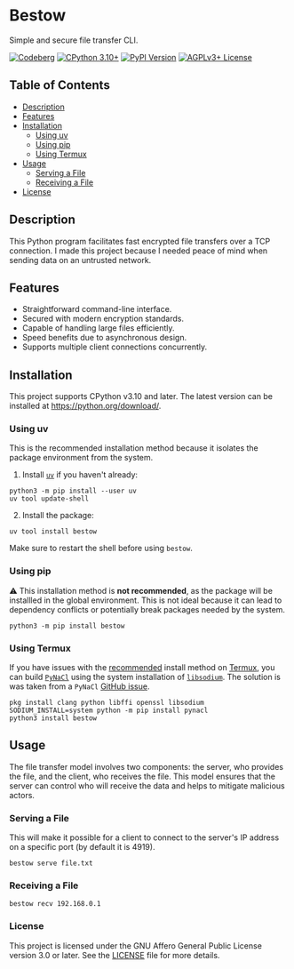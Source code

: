 # Bestow

Simple and secure file transfer CLI.

[![Codeberg](https://img.shields.io/badge/Repository-Codeberg-blue?logo=codeberg&labelColor=white&style=plastic)](https://codeberg.org/ViteByte/bestow/)
[![CPython 3.10+](https://img.shields.io/badge/CPython-3.10_|_3.11_|_3.12_|_3.13-blue?style=plastic)](https://www.python.org/downloads/)
[![PyPI Version](https://img.shields.io/pypi/v/bestow?label=PyPI&color=blue&style=plastic)](https://pypi.org/project/bestow)
[![AGPLv3+ License](https://img.shields.io/pypi/l/bestow?label=License&color=blue&style=plastic)](https://codeberg.org/ViteByte/bestow/raw/branch/main/LICENSE)

## Table of Contents

- [Description](#description)
- [Features](#features)
- [Installation](#installation)
  - [Using uv](#using-uv)
  - [Using pip](#using-pip)
  - [Using Termux](#using-termux)
- [Usage](#usage)
    - [Serving a File](#serving-a-file)
    - [Receiving a File](#receiving-a-file)
- [License](#license)

## Description

This Python program facilitates fast encrypted file transfers over a TCP
connection. I made this project because I needed peace of mind when
sending data on an untrusted network.

## Features

- Straightforward command-line interface.
- Secured with modern encryption standards.
- Capable of handling large files efficiently.
- Speed benefits due to asynchronous design.
- Supports multiple client connections concurrently.

## Installation

This project supports CPython v3.10 and later. The latest version can be
installed at <https://python.org/download/>.

### Using uv

This is the recommended installation method because it isolates the
package environment from the system.

1. Install [`uv`](https://pypi.org/project/uv) if you haven't already:

```shell
python3 -m pip install --user uv
uv tool update-shell
```

2. Install the package:

```
uv tool install bestow
```

Make sure to restart the shell before using `bestow`.


### Using pip

:warning: This installation method is **not recommended**, as the
package will be installled in the global environment. This is not ideal
because it can lead to dependency conflicts or potentially break
packages needed by the system.

```
python3 -m pip install bestow
```

### Using Termux

If you have issues with the [recommended](#using-uv) install method
on [Termux](https://termux.dev/), you can build
[`PyNaCl`](https://pypi.org/project/pynacl/)
using the system installation of
[`libsodium`](https://doc.libsodium.org/).
The solution is was taken from a `PyNaCl`
[GitHub issue](https://github.com/pyca/pynacl/issues/483#issuecomment-608049721).

```shell
pkg install clang python libffi openssl libsodium
SODIUM_INSTALL=system python -m pip install pynacl
python3 install bestow
```

## Usage

The file transfer model involves two components: the server, who
provides the file, and the client, who receives the file. This model
ensures that the server can control who will receive the data and helps
to mitigate malicious actors.

### Serving a File

This will make it possible for a client to connect to the server's IP
address on a specific port (by default it is 4919).

```
bestow serve file.txt
```

### Receiving a File

```
bestow recv 192.168.0.1
```

### License

This project is licensed under the GNU Affero General Public License
version 3.0 or later. See the [LICENSE](https://codeberg.org/ViteByte/bestow/raw/branch/main/LICENSE) file for more details.
